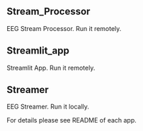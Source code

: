 Stream_Processor
----------------

EEG Stream Processor. Run it remotely.


Streamlit_app
-------------
Streamlit App. Run it remotely.


Streamer
--------
EEG Streamer. Run it locally.


For details please see README of each app.
